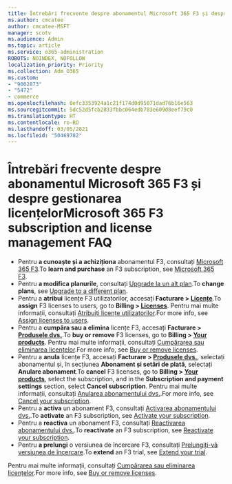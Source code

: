 ```yaml
---
title: Întrebări frecvente despre abonamentul Microsoft 365 F3 și despre gestionarea licențelor
ms.author: cmcatee
author: cmcatee-MSFT
manager: scotv
ms.audience: Admin
ms.topic: article
ms.service: o365-administration
ROBOTS: NOINDEX, NOFOLLOW
localization_priority: Priority
ms.collection: Adm_O365
ms.custom:
- "9002873"
- "5472"
- commerce
ms.openlocfilehash: 0efc3353924a1c21f174d0d95071dad76b16e563
ms.sourcegitcommit: 5dc52d5fcb2833fbbc064edb783e609d8eef79c0
ms.translationtype: HT
ms.contentlocale: ro-RO
ms.lasthandoff: 03/05/2021
ms.locfileid: "50469782"
---
```

# <a name="microsoft-365-f3-subscription-and-license-management-faq"></a><span data-ttu-id="28d5b-102">Întrebări frecvente despre abonamentul Microsoft 365 F3 și despre gestionarea licențelor</span><span class="sxs-lookup"><span data-stu-id="28d5b-102">Microsoft 365 F3 subscription and license management FAQ</span></span>

- <span data-ttu-id="28d5b-103">Pentru **a cunoaște și a achiziționa** abonamentul F3, consultați [Microsoft 365 F3](https://www.microsoft.com/microsoft-365/microsoft-365-enterprise-f3?activetab=pivot%3aoverviewtab).</span><span class="sxs-lookup"><span data-stu-id="28d5b-103">To **learn and purchase** an F3 subscription, see [Microsoft 365 F3](https://www.microsoft.com/microsoft-365/microsoft-365-enterprise-f3?activetab=pivot%3aoverviewtab).</span></span>
- <span data-ttu-id="28d5b-104">Pentru **a modifica planurile**, consultați [Upgrade la un alt plan](https://docs.microsoft.com/microsoft-365/commerce/subscriptions/upgrade-to-different-plan).</span><span class="sxs-lookup"><span data-stu-id="28d5b-104">To **change plans**, see [Upgrade to a different plan](https://docs.microsoft.com/microsoft-365/commerce/subscriptions/upgrade-to-different-plan).</span></span>
- <span data-ttu-id="28d5b-105">Pentru a **atribui** licențe F3 utilizatorilor, accesați **Facturare > [Licențe](https://go.microsoft.com/fwlink/p/?linkid=842264)**.</span><span class="sxs-lookup"><span data-stu-id="28d5b-105">To **assign** F3 licenses to users, go to **Billing > [Licenses](https://go.microsoft.com/fwlink/p/?linkid=842264)**.</span></span> <span data-ttu-id="28d5b-106">Pentru mai multe informații, consultați [Atribuiți licențe utilizatorilor](https://docs.microsoft.com/microsoft-365/admin/manage/assign-licenses-to-users).</span><span class="sxs-lookup"><span data-stu-id="28d5b-106">For more info, see [Assign licenses to users](https://docs.microsoft.com/microsoft-365/admin/manage/assign-licenses-to-users).</span></span>
- <span data-ttu-id="28d5b-107">Pentru a **cumpăra sau a elimina** licențe F3, accesați **Facturare > [Produsele dvs.](https://go.microsoft.com/fwlink/p/?linkid=842054)**.</span><span class="sxs-lookup"><span data-stu-id="28d5b-107">To **buy or remove** F3 licenses, go to **Billing > [Your products](https://go.microsoft.com/fwlink/p/?linkid=842054)**.</span></span> <span data-ttu-id="28d5b-108">Pentru mai multe informații, consultați [Cumpărarea sau eliminarea licențelor](https://docs.microsoft.com/microsoft-365/commerce/licenses/buy-licenses#buy-or-remove-licenses-for-your-business-subscription).</span><span class="sxs-lookup"><span data-stu-id="28d5b-108">For more info, see [Buy or remove licenses](https://docs.microsoft.com/microsoft-365/commerce/licenses/buy-licenses#buy-or-remove-licenses-for-your-business-subscription).</span></span>
- <span data-ttu-id="28d5b-109">Pentru a **anula** licențe F3, accesați **Facturare > [Produsele dvs.](https://go.microsoft.com/fwlink/p/?linkid=842054)**, selectați abonamentul și, în secțiunea **Abonament și setări de plată**, selectați **Anulare abonament**.</span><span class="sxs-lookup"><span data-stu-id="28d5b-109">To **cancel** F3 licenses, go to  **Billing > [Your products](https://go.microsoft.com/fwlink/p/?linkid=842054)**, select the subscription, and in the **Subscription and payment settings** section, select **Cancel subscription**.</span></span> <span data-ttu-id="28d5b-110">Pentru mai multe informații, consultați [Anularea abonamentului dvs.](https://docs.microsoft.com/microsoft-365/commerce/subscriptions/cancel-your-subscription).</span><span class="sxs-lookup"><span data-stu-id="28d5b-110">For more info, see [Cancel your subscription](https://docs.microsoft.com/microsoft-365/commerce/subscriptions/cancel-your-subscription).</span></span>
- <span data-ttu-id="28d5b-111">Pentru a **activa** un abonament F3, consultați [Activarea abonamentului dvs.](https://docs.microsoft.com/alchemyinsights/activate-your-office-365-subscription).</span><span class="sxs-lookup"><span data-stu-id="28d5b-111">To **activate** an F3 subscription, see [Activate your subscription](https://docs.microsoft.com/alchemyinsights/activate-your-office-365-subscription).</span></span>
- <span data-ttu-id="28d5b-112">Pentru a **reactiva** un abonament F3, consultați [Reactivarea abonamentului dvs.](https://docs.microsoft.com/alchemyinsights/reactivate-your-subscription).</span><span class="sxs-lookup"><span data-stu-id="28d5b-112">To **reactivate** an F3 subscription, see [Reactivate your subscription](https://docs.microsoft.com/alchemyinsights/reactivate-your-subscription).</span></span>
- <span data-ttu-id="28d5b-113">Pentru **a prelungi** o versiunea de încercare F3, consultați [Prelungiți-vă versiunea de încercare](https://docs.microsoft.com/microsoft-365/commerce/extend-your-trial).</span><span class="sxs-lookup"><span data-stu-id="28d5b-113">To **extend** an F3 trial, see [Extend your trial](https://docs.microsoft.com/microsoft-365/commerce/extend-your-trial).</span></span>

<span data-ttu-id="28d5b-114">Pentru mai multe informații, consultați [Cumpărarea sau eliminarea licențelor](https://docs.microsoft.com/microsoft-365/commerce/licenses/buy-licenses).</span><span class="sxs-lookup"><span data-stu-id="28d5b-114">For more info, see [Buy or remove licenses](https://docs.microsoft.com/microsoft-365/commerce/licenses/buy-licenses).</span></span>